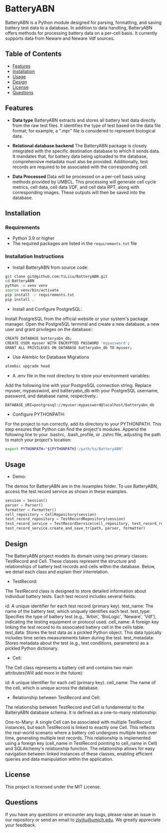 #  BatteryABN

BatteryABN is a Python module designed for parsing, formatting, and saving battery test data to a database. In addition to data handling, BatteryABN offers methods for processing battery data on a per-cell basis. It currently supports data from Neware and Neware Vdf sources.

## Table of Contents

- [Features](#features)
- [Installation](#installation)
- [Usage](#usage)
- [Design](#design)
- [License](#license)
- [Questions](#questions)

## Features

- **Data type**
BatteryABN extracts and stores all battery test data directly from the raw test files. It identifies the type of test based on the data file format; for example, a ".mpr" file is considered to represent biological data.

- **Relational database backend**
The BatteryABN package is closely integrated with the specific destination database to which it sends data. It mandates that, for battery data being uploaded to the database, comprehensive metadata must also be provided. Additionally, test records are required to be associated with the corresponding cell.

- **Data Processed**
Data will be processed on a per-cell basis using methods provided by UMBCL. This processing will generate cell cycle metrics, cell data, cell data VDF, and cell data RPT, along with corresponding images. These outputs will then be saved into the database.

## Installation

### Requirements

- Python 3.9 or higher
- The required packages are listed in the `requirements.txt` file

### Installation Instructions

- Install BatteryABN from source code:

```sh
git clone git@github.com:YiLiiu/BatteryABN.git
cd BatteryABN
python -m venv venv
source venv/bin/activate 
pip install -r requirements.txt
pip install .
```

- Install and Configure PostgreSQL:

Install PostgreSQL from the official website or your system's package manager.
Open the PostgreSQL terminal and create a new database, a new user and grant privileges on the database::

```sh
CREATE DATABASE batteryabn_db;
CREATE USER myuser WITH ENCRYPTED PASSWORD 'mypassword';
GRANT ALL PRIVILEGES ON DATABASE batteryabn_db TO myuser;
```

- Use Alembic for Database Migrations

```sh
alembic upgrade head
```

- A .env file in the root directory to store your environment variables:

Add the following line with your PostgreSQL connection string. Replace myuser, mypassword, and batteryabn_db with your PostgreSQL username, password, and database name, respectively.:

```
DATABASE_URI=postgresql://myuser:mypassword@localhost/batteryabn_db
```

- Configure PYTHONPATH:

For the project to run correctly, add its directory to your PYTHONPATH. This step ensures that Python can find the project's modules. Append the following line to your .bashrc, .bash_profile, or .zshrc file, adjusting the path to match your project's location:

```sh
export PYTHONPATH="${PYTHONPATH}:/path/to/BatteryABN"
```

## Usage

- Demo:

The demos for BatteryABN are in the /examples folder. To use BatteryABN, access the test record service as shown in these examples.

```python
session = Session()
parser = Parser()
formatter = Formatter()
cell_repository = CellRepository(session)
test_record_repository = TestRecordRepository(session)
test_record_service = TestRecordService(cell_repository, test_record_repository)
test_record_service.create_and_save_tr(path, parser, formatter)
```

## Design

The BatteryABN project models its domain using two primary classes: TestRecord and Cell. These classes represent the structure and relationships of battery test records and cells within the database. Below, we detail each class and explain their interrelation.

- TestRecord:

The TestRecord class is designed to store detailed information about individual battery tests. Each test record includes several fields:

id: A unique identifier for each test record (primary key).
test_name: The name of the battery test, which uniquely identifies each test.
test_type: Specifies the type of battery test (e.g., 'Arbin', 'BioLogic', 'Neware', 'Vdf'), indicating the testing equipment or protocol used.
cell_name: A foreign key linking the test record to its associated battery cell in the cells table.
test_data: Stores the test data as a pickled Python object. This data typically includes time series measurements taken during the test.
test_metadata: Stores metadata about the test (e.g., test conditions, parameters) as a pickled Python dictionary.

- Cell:

The Cell class represents a battery cell and contains two main attributes(Will add more in the future):

id: A unique identifier for each cell (primary key).
cell_name: The name of the cell, which is unique across the database.

- Relationship between TestRecord and Cell:

The relationship between TestRecord and Cell is fundamental to the BatteryABN database schema. It is defined as a one-to-many relationship:

One-to-Many: A single Cell can be associated with multiple TestRecord instances, but each TestRecord is linked to exactly one Cell. This reflects the real-world scenario where a battery cell undergoes multiple tests over time, generating multiple test records.
This relationship is implemented using a foreign key (cell_name in TestRecord pointing to cell_name in Cell) and SQLAlchemy's relationship function. The relationship allows for easy navigation between linked instances of these classes, enabling efficient queries and data manipulation within the application.

## License

This project is licensed under the MIT License.

## Questions

If you have any questions or encounter any bugs, please raise an issue in our repository or send an email to ziyiliu@umich.edu. We greatly appreciate your feedback.
